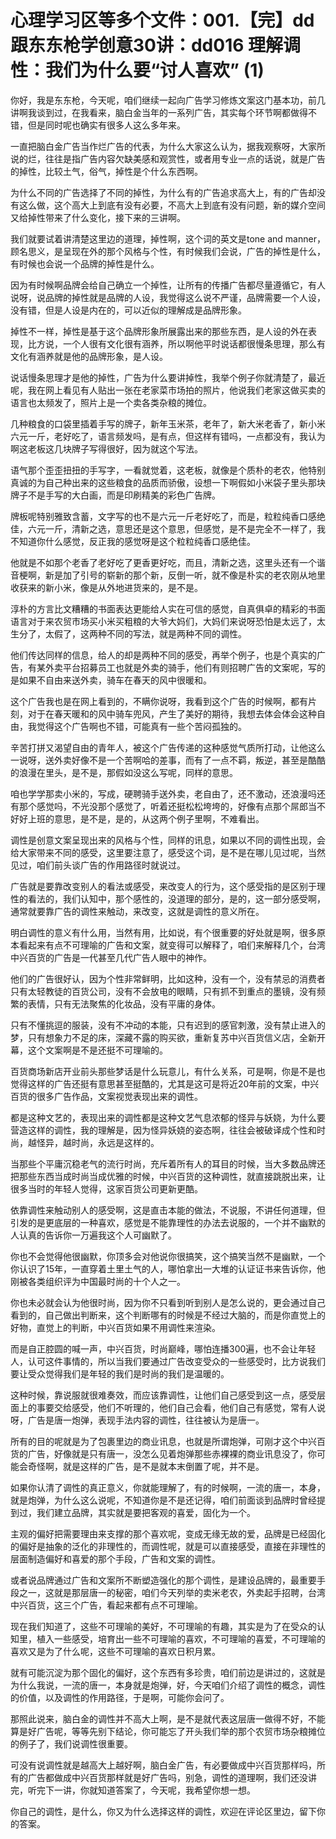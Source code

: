 # 心理学习区等多个文件：001.【完】dd跟东东枪学创意30讲：dd016 理解调性：我们为什么要“讨人喜欢” (1)

你好，我是东东枪，今天呢，咱们继续一起向广告学习修炼文案这门基本功，前几讲啊我谈到过，在我看来，脑白金当年的一系列广告，其实每个环节啊都做得不错，但是同时呢也确实有很多人这么多年来。

一直把脑白金广告当作烂广告的代表，为什么大家这么认为，据我观察呀，大家所说的烂，往往是指广告内容欠缺美感和观赏性，或者用专业一点的话说，就是广告的掉性，比较土气，俗气，掉性是个什么东西啊。

为什么不同的广告选择了不同的掉性，为什么有的广告追求高大上，有的广告却没有这么做，这个高大上到底有没有必要，不高大上到底有没有问题，新的媒介空间又给掉性带来了什么变化，接下来的三讲啊。

我们就要试着讲清楚这里边的道理，掉性啊，这个词的英文是tone and manner，顾名思义，是呈现在外的那个风格与个性，有时候我们会说，广告的掉性是什么，有时候也会说一个品牌的掉性是什么。

因为有时候啊品牌会给自己确立一个掉性，让所有的传播广告都尽量遵循它，有人说呀，说品牌的掉性就是品牌的人设，我觉得这么说不严谨，品牌需要一个人设，没有错，但是人设是内在的，可以近似的理解成是品牌形象。

掉性不一样，掉性是基于这个品牌形象所展露出来的那些东西，是人设的外在表现，比方说，一个人很有文化很有涵养，所以啊他平时说话都很慢条思理，那么有文化有涵养就是他的品牌形象，是人设。

说话慢条思理才是他的掉性，广告为什么要讲掉性，我举个例子你就清楚了，最近呢，我在网上看见有人贴出一张在老家菜市场拍的照片，他说我们老家这做买卖的语言也太频发了，照片上是一个卖各类杂粮的摊位。

几种粮食的口袋里插着手写的牌子，新年玉米茶，老年了，新大米老香了，新小米六元一斤，老好吃了，语言频发吗，是有点，但这样有错吗，一点都没有，我认为啊这老板这几块牌子写得很好，因为就这个写法。

语气那个歪歪扭扭的手写字，一看就觉着，这老板，就像是个质朴的老农，他特别真诚的为自己种出来的这些粮食的品质而骄傲，设想一下啊假如小米袋子里头那块牌子不是手写的大白画，而是印刷精美的彩色广告牌。

牌板呢特别雅致含蓄，文字写的也不是六元一斤老好吃了，而是，粒粒纯香口感绝佳，六元一斤，清新之选，意思还是这个意思，但感觉，是不是完全不一样了，我不知道你什么感觉，反正我的感觉呀是这个粒粒纯香口感绝佳。

他就是不如那个老香了老好吃了更香更好吃，而且，清新之选，这里头还有一个谐音梗啊，新是加了引号的崭新的那个新，反倒一听，就不像是朴实的老农刚从地里收获来的新小米，像是从外地进货来的，是不是。

淳朴的方言比文糟糟的书面表达更能给人实在可信的感觉，自真俱卓的精彩的书面语言对于来农贸市场买小米买粗粮的大爷大妈们，大妈们来说呀恐怕是太远了，太生分了，太假了，这两种不同的写法，就是两种不同的调性。

他们传达同样的信息，给人的却是两种不同的感受，再举个例子，也是个真实的广告，有某外卖平台招募员工也就是外卖的骑手，他们有则招聘广告的文案呢，写的是如果不自由来送外卖，骑车在春天的风中很暖和。

这个广告我也是在网上看到的，不瞒你说呀，我看到这个广告的时候啊，都有片刻，对于在春天暖和的风中骑车兜风，产生了美好的期待，我想去体会体会这种自由，我觉得这个广告啊也不错，可能真有一些个苦闷孤独的。

辛苦打拼又渴望自由的青年人，被这个广告传递的这种感觉气质所打动，让他这么一说呀，送外卖好像不是一个苦啊哈的差事，而有了一点不羁，叛逆，甚至是酷酷的浪漫在里头，是不是，那假如没这么写呢，同样的意思。

咱也学学那卖小米的，写成，硬聘骑手送外卖，老自由了，还不激动，还浪漫吗还有那个感觉吗，不光没那个感觉了，听着还挺松松垮垮的，好像有点那个屌郎当不好好上班的意思，是不是，是的，从这两个例子里啊，不难看出。

调性是创意文案呈现出来的风格与个性，同样的讯息，如果以不同的调性出现，会给大家带来不同的感受，这里要注意了，感受这个词，是不是在哪儿见过呢，当然见过，咱们前头谈广告的作用路径时就说过。

广告就是要靠改变别人的看法或感受，来改变人的行为，这个感受指的是区别于理性的看法的，我们认知中，那个感性的，没道理的部分，是的，这一部分感受啊，通常就要靠广告的调性来触动，来改变，这就是调性的意义所在。

明白调性的意义有什么用，当然有用，比如说，有个很重要的好处就是啊，很多原本看起来有点不可理喻的广告和文案，就变得可以解释了，咱们来解释几个，台湾中兴百货的广告是一代甚至几代广告人眼中的神作。

他们的广告很好认，因为个性非常鲜明，比如这种，没有一个，没有禁忌的消费者只有太轻教徒的百货公司，没有不会放电的眼睛，只有抓不到重点的墨镜，没有频繁的表情，只有无法聚焦的化妆品，没有平庸的身体。

只有不懂挑逗的服装，没有不冲动的本能，只有迟到的感官刺激，没有禁止进入的梦，只有想象力不足的床，深藏不露的购买欲，重新复苏中兴百货信义店，全新开幕，这个文案啊是不是还挺不可理喻的。

百货商场新店开业前头那些梦话是什么玩意儿，有什么关系，可是啊，你是不是也觉得这样的广告还挺有意思甚至挺酷的，尤其是这可是将近20年前的文案，中兴百货的很多广告作品，文案视觉表现出来的调性。

都是这种文艺的，表现出来的调性都是这种文艺气息浓郁的怪异与妖娆，为什么要营造这样的调性，我的理解是，因为怪异妖娆的姿态啊，往往会被破译成个性和时尚，越怪异，越时尚，永远是这样的。

当那些个平庸沉稳老气的流行时尚，充斥着所有人的耳目的时候，当大多数品牌还把那些东西当成时尚当成优雅的时候，中兴百货的这种调性，就直接跳脱出来，让很多当时的年轻人觉得，这家百货公司更新更酷。

依靠调性来触动别人的感受啊，这是直击本能的做法，不说服，不讲任何道理，但引发的是更底层的一种喜欢，感觉是不能靠理性的办法去说服的，一个并不幽默的人认真的告诉你一万遍我这个人可幽默了。

你也不会觉得他很幽默，你顶多会对他说你很搞笑，这个搞笑当然不是幽默，一个你认识了15年，一直穿着土里土气的人，哪怕拿出一大堆的认证证书来告诉你，他刚被各类组织评为中国最时尚的十个人之一。

你也未必就会认为他很时尚，因为你不只看到听到别人是怎么说的，更会通过自己看到的，自己做出判断来，这个判断哪有的时候是不经过大脑的，而是你直觉上的好物，直觉上的判断，中兴百货如果不用调性来渲染。

而是自正腔圆的喊一声，中兴百货，时尚巅峰，哪怕连播300遍，也不会让年轻人，认可这件事情的，所以当我们要通过广告改变受众的一些感受时，比方说我们要让受众觉得我们是年轻的我们是时尚的我们是温暖的。

这种时候，靠说服就很难奏效，而应该靠调性，让他们自己感受到这一点，感受层面上的事要交给感受，他们不听理的，他们自己会看，他们自己有感觉，常有人说呀，广告是唐一炮弹，表现手法内容的调性，往往被认为是唐一。

所有的目的呢就是为了包裹里边的商业讯息，也就是所谓炮弹，可刚才这个中兴百货的广告，好像就是只有唐一，没怎么见着炮弹那些赤裸裸的商业讯息没了，你可能会奇怪啊，就是这样的广告，是不是就本末倒置了呢，并不是。

如果你认清了调性的真正意义，你就能理解了，有的时候啊，一流的唐一，本身，就是炮弹，为什么这么说呢，不知道你是不是还记得，咱们前面谈到品牌时曾经提到过，我们建立品牌，其实就是要把客观的喜爱，固化为一个。

主观的偏好把需要理由来支撑的那个喜欢呢，变成无缘无故的爱，品牌是已经固化的偏好是抽象的泛化的非理性的，而调性呢，就是可以直接感受，直接在非理性的层面制造偏好和喜爱的那个手段，广告和文案的调性。

或者说品牌通过广告和文案所不断塑造强化的那个调性，是建设品牌的，最重要手段之一，这就是那层唐一的秘密，咱们今天列举的卖米老农，外卖起手招聘，台湾中兴百货，这三个广告，看起来都有点不可理喻。

现在我们知道了，这些不可理喻的美好，不可理喻的有趣，其实是为了在受众的认知里，植入一些感受，培育出一些不可理喻的喜欢，不可理喻的喜爱，不可理喻的喜欢又是为了什么呢，这些不可理喻的喜欢日积月累。

就有可能沉淀为那个固化的偏好，这个东西有多珍贵，咱们前边是讲过的，这就是为什么我说，一流的唐一，本身就是炮弹，好，今天咱们介绍了调性的概念，调性的价值，以及调性的作用路径，于是啊，可能你会问了。

那照此说来，脑白金的调性并不高大上啊，是不是就代表这层唐一做得不好，不能算是好广告呢，等等先别下结论，你可能忘了开头我们举的那个农贸市场杂粮摊位的例子了，我们说调性很重要。

可没有说调性就是越高大上越好啊，脑白金广告，有必要做成中兴百货那样吗，所有的广告都做成中兴百货那样就是好广告吗，别急，调性的道理啊，我们还没讲完，听完下一讲，你就知道答案了，今天呢，我希望你想一想。

你自己的调性，是什么，你又为什么选择这样的调性，欢迎在评论区里边，留下你的答案。